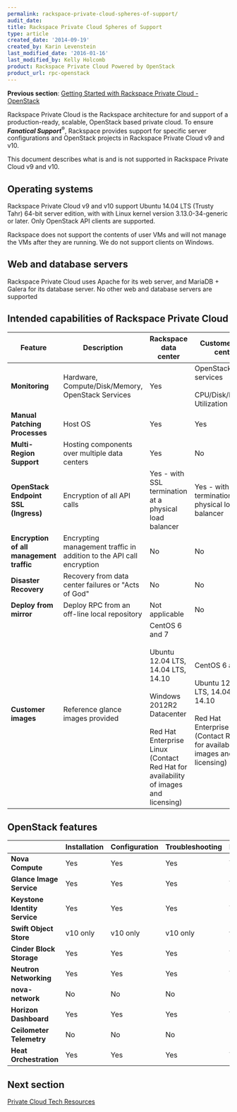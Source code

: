 ```yaml
---
permalink: rackspace-private-cloud-spheres-of-support/
audit_date:
title: Rackspace Private Cloud Spheres of Support
type: article
created_date: '2014-09-19'
created_by: Karin Levenstein
last_modified_date: '2016-01-16'
last_modified_by: Kelly Holcomb
product: Rackspace Private Cloud Powered by OpenStack
product_url: rpc-openstack
---
```


**Previous section**: [Getting Started with Rackspace Private Cloud - OpenStack](/how-to/rpc-openstack)

Rackspace Private Cloud is the Rackspace architecture for and support of a production-ready, scalable, OpenStack based private cloud. To ensure ***Fanatical Support***<sup>&reg;</sup>, Rackspace provides support for specific server configurations and OpenStack projects in Rackspace Private Cloud v9 and v10.

This document describes what is and is not supported in Rackspace Private Cloud v9 and v10.

## Operating systems

Rackspace Private Cloud v9 and v10 support Ubuntu 14.04 LTS (Trusty Tahr) 64-bit server edition, with with Linux kernel version 3.13.0-34-generic or later. Only OpenStack API clients are supported.

Rackspace does not support the contents of user VMs and will not manage the VMs after they are running. We do not support clients on Windows.

## Web and database servers

Rackspace Private Cloud uses Apache for its web server, and MariaDB + Galera for its database server. No other web and database servers are supported

## Intended capabilities of Rackspace Private Cloud

Feature	| Description	| Rackspace data center	| Customer data center
--- | --- | --- | ---
**Monitoring** | Hardware, Compute/Disk/Memory, OpenStack Services | Yes | OpenStack services </br></br> CPU/Disk/Memory Utilization only
**Manual Patching Processes** |	Host OS |	Yes |	Yes
**Multi-Region Support** | Hosting components over multiple data centers	| Yes |	No
**OpenStack Endpoint SSL (Ingress)** |	Encryption of all API calls	| Yes - with SSL termination at a physical load balancer |	Yes - with SSL termination at a physical load balancer
**Encryption of all management traffic** | Encrypting management traffic in addition to the API call encryption |	No	| No
**Disaster Recovery** |	Recovery from data center failures or "Acts of God"	| No | No
**Deploy from mirror** | Deploy RPC from an off-line local repository | Not applicable |	No
**Customer images** | 	Reference glance images provided	| CentOS 6 and 7 </br></br> Ubuntu 12.04 LTS, 14.04 LTS, 14.10 </br></br> Windows 2012R2 Datacenter </br></br>  Red Hat Enterprise Linux (Contact Red Hat for availability of images and licensing) | CentOS 6 and 7 </br></br> Ubuntu 12.04 LTS, 14.04 LTS, 14.10 </br></br> Red Hat Enterprise Linux (Contact Red Hat for availability of images and licensing)

## OpenStack features

| | Installation |	Configuration	| Troubleshooting	| Monitoring | Patching |
| --- | --- | --- | --- | --- | --- |
| **Nova Compute** |	Yes |	Yes |	Yes	| Yes |	Yes |
| **Glance Image Service** |	Yes |	Yes |	Yes |	Yes |	Yes |
| **Keystone Identity Service** |	Yes |	Yes |	Yes |	Yes |	Yes |
| **Swift Object Store** |	v10 only |	v10 only |	v10 only |	v10 only |	v10 only |
| **Cinder Block Storage** | 	Yes |	Yes |	Yes |	Yes |	Yes |
| **Neutron Networking** |	Yes |	Yes |	Yes |	Yes |	Yes |
| **nova-network** |	No |	No |	No |	No |	No |
| **Horizon Dashboard** |	Yes |	Yes |	Yes |	Yes |	Yes |
| **Ceilometer Telemetry** |	No |	No |	No |	No |	No |
| **Heat Orchestration** |	Yes |	Yes |	Yes |	Yes |	Yes |


## Next section

[Private Cloud Tech
Resources](/how-to/private-cloud-tech-resources)
